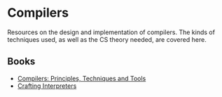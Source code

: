 # Compilers

Resources on the design and implementation of compilers. The kinds of techniques used, as well as the CS theory needed, are covered here.

## Books
- [Compilers: Principles, Techniques and Tools](Dragon.md)
- [Crafting Interpreters](Nystrom.md)
